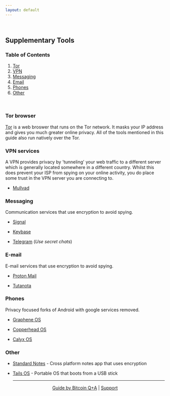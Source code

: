 ```yaml
---
layout: default
---
```

<br/>

## Supplementary Tools

### Table of Contents

1.  [Tor](#tor-browser)
2.  [VPN](vpn-services)
2.  [Messaging](#messaging)
3.  [Email](#email)
3.  [Phones](#phones)
3.  [Other](#other)

<br/>

### Tor browser

[Tor](https://www.torproject.org/download/) is a web broswer that runs on the Tor network. It masks your IP address and gives you much greater online privacy. All of the tools mentioned in this guide also run natively over the Tor. 

### VPN services

A VPN provides privacy by 'tunneling' your web traffic to a different server which is generally located somewhere in a different country. Whilst this does prevent your ISP from spying on your online activity, you do place some trust in the VPN server you are connecting to.

* [Mullvad](https://mullvad.net/en/)

### Messaging

Communication services that use encryption to avoid spying.

* [Signal](https://signal.org/en/)

* [Keybase](https://keybase.io/)

* [Telegram](https://telegram.org/) (*Use secret chats*)


### E-mail

E-mail services that use encryption to avoid spying.

* [Proton Mail](https://protonmail.com/)

* [Tutanota](https://tutanota.com/)


### Phones

Privacy focused forks of Android with google services removed.

* [Graphene OS](https://grapheneos.org/)

* [Copperhead OS](https://mamushi.io/)

* [Calyx OS](https://calyxos.org/)


### Other

* [Standard Notes](https://standardnotes.org/) - Cross platform notes app that uses encryption

* [Tails OS](https://tails.boum.org/) - Portable OS that boots from a USB stick 


  ***
  
<p align="center">
  <a href="https://twitter.com/BitcoinQ_A">Guide by Bitcoin Q+A</a> |
  <a href="https://www.bitcoinqna.com/donations">Support</a>
  <br><br>
</p>
